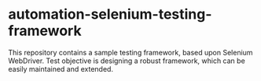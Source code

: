 # automation-selenium-testing-framework
This repository contains a sample testing framework, based upon Selenium WebDriver. Test objective is designing a robust framework, which can be easily maintained and extended.
